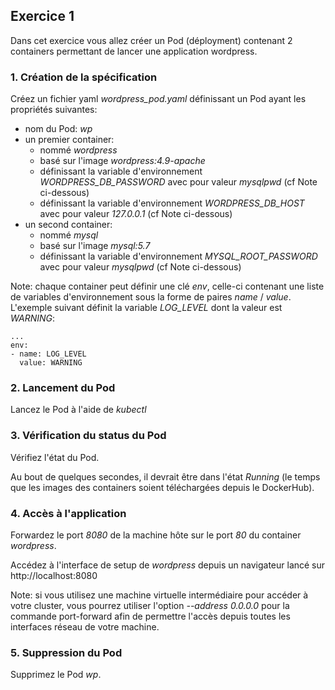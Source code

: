 ## Exercice 1

Dans cet exercice vous allez créer un Pod (déployment) contenant 2 containers permettant de lancer une application wordpress.

### 1. Création de la spécification

Créez un fichier yaml *wordpress_pod.yaml* définissant un Pod ayant les propriétés suivantes:
- nom du Pod: *wp*
- un premier container:
  - nommé *wordpress*
  - basé sur l'image *wordpress:4.9-apache*
  - définissant la variable d'environnement *WORDPRESS_DB_PASSWORD* avec pour valeur *mysqlpwd* (cf Note ci-dessous)
  - définissant la variable d'environnement *WORDPRESS_DB_HOST* avec pour valeur *127.0.0.1* (cf Note ci-dessous)
- un second container:
  - nommé *mysql*
  - basé sur l'image *mysql:5.7*
  - définissant la variable d'environnement *MYSQL_ROOT_PASSWORD* avec pour valeur *mysqlpwd* (cf Note ci-dessous)

Note: chaque container peut définir une clé *env*, celle-ci contenant une liste de variables d'environnement sous la forme de paires *name* / *value*. L'exemple suivant définit la variable *LOG_LEVEL* dont la valeur est *WARNING*:
```
...
env:
- name: LOG_LEVEL
  value: WARNING
```

### 2. Lancement du Pod

Lancez le Pod à l'aide de *kubectl*

### 3. Vérification du status du Pod

Vérifiez l'état du Pod.

Au bout de quelques secondes, il devrait être dans l'état *Running* (le temps que les images des containers soient téléchargées depuis le DockerHub).

### 4. Accès à l'application

Forwardez le port *8080* de la machine hôte sur le port *80* du container *wordpress*.

Accédez à l'interface de setup de *wordpress* depuis un navigateur lancé sur http://localhost:8080

Note: si vous utilisez une machine virtuelle intermédiaire pour accéder à votre cluster, vous pourrez utiliser l'option *--address 0.0.0.0* pour la commande port-forward afin de permettre l'accès depuis toutes les interfaces réseau de votre machine.

### 5. Suppression du Pod

Supprimez le Pod *wp*.


